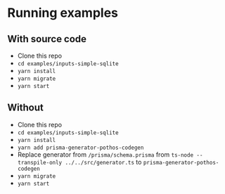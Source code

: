 # Running examples

## With source code

- Clone this repo
- `cd examples/inputs-simple-sqlite`
- `yarn install`
- `yarn migrate`
- `yarn start`

## Without

- Clone this repo
- `cd examples/inputs-simple-sqlite`
- `yarn install`
- `yarn add prisma-generator-pothos-codegen`
- Replace generator from `/prisma/schema.prisma` from `ts-node --transpile-only ../../src/generator.ts` to `prisma-generator-pothos-codegen`
- `yarn migrate`
- `yarn start`